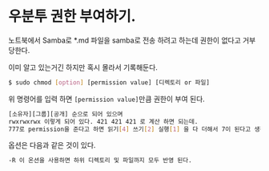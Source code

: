 # 우분투 권한 부여하기.

노트북에서 Samba로 *.md 파일을 samba로 전송 하려고 하는데 권한이 없다고 거부당한다.

이미 알고 있는거긴 하지만 혹시 몰라서 기록해둔다.

``` bash
$ sudo chmod [option] [permission value] [디렉토리 or 파일]
```

위 명령어를 입력 하면 `[permission value]`만큼 권한이 부여 된다.
``` bash
[소유자][그룹][공개] 순으로 되어 있으며
rwxrwxrwx 이렇게 되어 있다. 421 421 421 로 계산 하면 되는데.
777로 permission을 준다고 하면 읽기[4] 쓰기[2] 실행[1] 을 다 더해서 7이 된다고 생각 하면 된다.
```

옵션은 다음과 같은 것이 있다.
``` bash
-R 이 온션을 사용하면 하위 디렉토리 및 파일까지 모두 반영 된다.
```